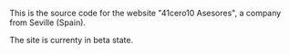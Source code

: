 This is the source code for the website "41cero10 Asesores", a company from Seville (Spain).

The site is currenty in beta state.

